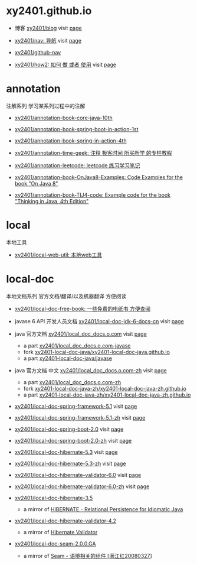 # xy2401.github.io


- 博客 [xy2401/blog](https://github.com/xy2401/blog) 
visit [page](https://xy2401.github.io/blog/)


- [xy2401/nav: 导航](https://github.com/xy2401/nav)
visit [page](https://xy2401.github.io/nav/)

- [xy2401/github-nav](https://github.com/xy2401/github-nav)


- [xy2401/how2: 如何 做 或者 使用](https://github.com/xy2401/how2)
visit [page](https://xy2401.github.io/how2/)



# annotation
 
注解系列 学习某系列过程中的注解

* [xy2401/annotation-book-core-java-10th](https://github.com/xy2401/annotation-book-core-java-10th)

* [xy2401/annotation-book-spring-boot-in-action-1st](https://github.com/xy2401/annotation-book-spring-boot-in-action-1st)

* [xy2401/annotation-book-spring-in-action-4th](https://github.com/xy2401/annotation-book-spring-in-action-4th)

* [xy2401/annotation-time-geek: 注释 极客时间 所买所学 的专栏教程](https://github.com/xy2401/annotation-time-geek)

* [xy2401/annotation-leetcode: leetcode 练习学习笔记](https://github.com/xy2401/annotation-leetcode)

* [xy2401/annotation-book-OnJava8-Examples: Code Examples for the book "On Java 8"](https://github.com/xy2401/annotation-book-OnJava8-Examples)

* [xy2401/annotation-book-TIJ4-code: Example code for the book "Thinking in Java, 4th Edition"](https://github.com/xy2401/annotation-book-TIJ4-code)



# local

本地工具

- [xy2401/local-web-util: 本地web工具](https://github.com/xy2401/local-web-util)




# local-doc

本地文档系列 官方文档/翻译/以及机器翻译 方便阅读

- [xy2401/local-doc-free-book: 一些免费的电纸书 方便查阅](https://github.com/xy2401/local-doc-free-book)

 
- javase 6 API 开发人员文档 
[xy2401/local-doc-jdk-6-docs-cn](https://github.com/xy2401/local-doc-jdk-6-docs-cn)
visit [page](https://xy2401.github.io/local-doc-jdk-6-docs-cn/api/)


- java 官方文档
[xy2401/local_doc_docs.o.com](https://github.com/xy2401/local_doc_docs.o.com)
visit [page](https://xy2401-local-doc-java.github.io/en/)
    - a part [xy2401/local_doc_docs.o.com-javase](https://github.com/xy2401/local_doc_docs.o.com-javase)  
    - fork [xy2401-local-doc-java/xy2401-local-doc-java.github.io](https://github.com/xy2401-local-doc-java/xy2401-local-doc-java.github.io)
    - a part [xy2401-local-doc-java/javase](https://github.com/xy2401-local-doc-java/javase)

- java 官方文档 中文
[xy2401/local_doc_docs.o.com-zh](https://github.com/xy2401/local_doc_docs.o.com-zh)
visit [page](https://xy2401-local-doc-java-zh.github.io)
    - a part [xy2401/local_doc_docs.o.com-zh](https://github.com/xy2401/local_doc_docs.o.com-zh)
    - fork [xy2401-local-doc-java-zh/xy2401-local-doc-java-zh.github.io](https://github.com/xy2401-local-doc-java-zh/xy2401-local-doc-java-zh.github.io)
    - a part [xy2401-local-doc-java-zh/xy2401-local-doc-java-zh.github.io](https://github.com/xy2401-local-doc-java-zh/xy2401-local-doc-java-zh.github.io)
 
- [xy2401/local-doc-spring-framework-5.1](https://github.com/xy2401/local-doc-spring-framework-5.1)
visit [page](https://xy2401.github.io/local-doc-spring-framework-5.1/docs/spring-framework-reference/index.html)

- [xy2401/local-doc-spring-framework-5.1-zh](https://github.com/xy2401/local-doc-spring-framework-5.1-zh)
visit [page](https://xy2401.github.io/local-doc-spring-framework-5.1-zh/docs/spring-framework-reference/)

- [xy2401/local-doc-spring-boot-2.0](https://github.com/xy2401/local-doc-spring-boot-2.0)
visit [page](https://xy2401.github.io/local-doc-spring-boot-2.0/)

- [xy2401/local-doc-spring-boot-2.0-zh](https://github.com/xy2401/local-doc-spring-boot-2.0-zh)
visit [page](https://xy2401.github.io/local-doc-spring-boot-2.0-zh/)
 
- [xy2401/local-doc-hibernate-5.3](https://github.com/xy2401/local-doc-hibernate-5.3)
visit [page](https://xy2401.github.io/local-doc-hibernate-5.3/)

- [xy2401/local-doc-hibernate-5.3-zh](https://github.com/xy2401/local-doc-hibernate-5.3-zh)
visit [page](https://xy2401.github.io/local-doc-hibernate-5.3-zh/)

- [xy2401/local-doc-hibernate-validator-6.0](https://github.com/xy2401/local-doc-hibernate-validator-6.0)
visit [page](https://xy2401.github.io/local-doc-hibernate-validator-6.0/)

- [xy2401/local-doc-hibernate-validator-6.0-zh](https://github.com/xy2401/local-doc-hibernate-validator-6.0-zh)
visit [page](https://xy2401.github.io/local-doc-hibernate-validator-6.0-zh/)


 
- [xy2401/local-doc-hibernate-3.5](https://github.com/xy2401/local-doc-hibernate-3.5)
    - a mirror of [HIBERNATE - Relational Persistence for Idiomatic Java](https://docs.jboss.org/hibernate/orm/3.5/reference/zh-CN/html_single/)
- [xy2401/local-doc-hibernate-validator-4.2](https://github.com/xy2401/local-doc-hibernate-validator-4.2)
    - a mirror of [Hibernate Validator](https://docs.jboss.org/hibernate/validator/4.2/reference/zh-CN/html_single/)
- [xy2401/local-doc-seam-2.0.0.GA](https://github.com/xy2401/local-doc-seam-2.0.0.GA)
    - a mirror of [Seam - 语境相关的组件 [满江红20080327]](https://docs.jboss.org/seam/2.0.0.GA/reference/zh/html_single/)







